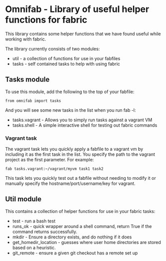 # Omnifab - Library of useful helper functions for fabric

This library contains some helper functions that we have found useful while
working with fabric.

The library currently consists of two modules:

 * util - a collection of functions for use in your fabfiles
 * tasks - self contained tasks to help with using fabric

## Tasks module

To use this module, add the following to the top of your fabfile:

    from omnifab import tasks

And you will see some new tasks in the list when you run fab -l:

 * tasks.vagrant - Allows you to simply run tasks against a vagrant VM
 * tasks.shell - A simple interactive shell for testing out fabric commands

### Vagrant task

The vagrant task lets you quickly apply a fabfile to a vagrant vm by including
it as the first task in the list. You specify the path to the vagrant project
as the first parameter. For example:

    fab tasks.vagrant:~/vagrant/myvm task1 task2

This task lets you quickly test out a fabfile without needing to modify it or
manually specify the hostname/port/username/key for vagrant.

## Util module

This contains a collection of helper functions for use in your fabric tasks:

 * test - run a bash test
 * runs_ok - quick wrapper around a shell command, return True if the command
   returns successfully.
 * mkdir - Ensure a directory exists, and do nothing if it does
 * get_homedir_location - guesses where user home directories are stored based
   on a heuristic.
 * git_remote - ensure a given git checkout has a remote set up
